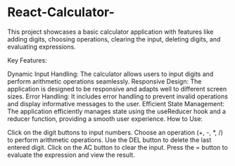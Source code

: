 # React-Calculator-
This project showcases a basic calculator application with features like adding digits, choosing operations, clearing the input, deleting digits, and evaluating expressions.

Key Features:

Dynamic Input Handling: The calculator allows users to input digits and perform arithmetic operations seamlessly.
Responsive Design: The application is designed to be responsive and adapts well to different screen sizes.
Error Handling: It includes error handling to prevent invalid operations and display informative messages to the user.
Efficient State Management: The application efficiently manages state using the useReducer hook and a reducer function, providing a smooth user experience.
How to Use:

Click on the digit buttons to input numbers.
Choose an operation (+, -, *, /) to perform arithmetic operations.
Use the DEL button to delete the last entered digit.
Click on the AC button to clear the input.
Press the = button to evaluate the expression and view the result.

